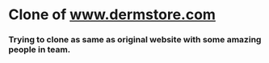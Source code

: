 # Clone of www.dermstore.com
### Trying to clone as same as original website with some amazing people in team.
